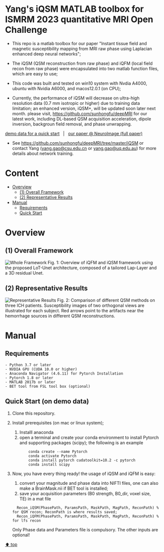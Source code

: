 # Yang's iQSM MATLAB toolbox for ISMRM 2023 quantitative MRI Open Challenge

- This repo is a matlab toolbox for our paper "Instant tissue field and magnetic susceptibility mapping from MRI raw phase using Laplacian enhanced deep neural networks";

* The iQSM (QSM reconstruction from raw phase) and iQFM (local field recon from raw phase) were encapsulated into two matlab function files, which are easy to use;

- This code was built and tested on win10 system with Nvdia A4000, ubuntu with Nvidia A6000, and macos12.0.1 (on CPU);

* Currently, the performance of iQSM will decrease on ultra-high resolution data (0.7 mm isotropic or higher) due to training data limitation; an enhanced version, iQSM+, will be updated soon later next month. please visit, https://github.com/sunhongfu/deepMRI for our latest work, including DL-based QSM acquisition acceleration, dipole inversion, backgroun field removal, and phase unwrapping. 

[demo data for a quick start](https://drive.google.com/file/d/1-rKqddWCujQ9MYnngtA7W0hVMM2tEg3p/view?usp=sharing) &nbsp;  | &nbsp;  [our paper @ NeuroImage (full paper)](https://www.sciencedirect.com/science/article/pii/S1053811922005274)

- See https://github.com/sunhongfu/deepMRI/tree/master/iQSM or contact Yang (yang.gao@csu.edu.cn or yang.gao@uq.edu.au) for more details about network training. 

# Content

- [ Overview](#head1)
  - [(1) Overall Framework](#head2)
  - [(2) Representative Results](#head3)
- [ Manual](#head4)
  - [Requirements](#head5)
  - [Quick Start](#head6)

# <span id="head1"> Overview </span>

## <span id="head2">(1) Overall Framework </span>

![Whole Framework](https://www.dropbox.com/s/7bxkyu1utxux76k/Figs_1.png?raw=1)
Fig. 1: Overview of iQFM and iQSM framework using the proposed LoT-Unet architecture, composed of a tailored Lap-Layer and a 3D residual Unet.

## <span id="head3">(2) Representative Results </span>

![Representative Results](https://www.dropbox.com/s/9jt391q22sgber6/Figs_2.png?raw=1)
Fig. 2: Comparison of different QSM methods on three ICH patients. Susceptibility images of two orthogonal views are illustrated for each subject. Red arrows point to the artifacts near the hemorrhage sources in different QSM reconstructions.

# <span id="head4"> Manual </span>

## <span id="head5"> Requirements </span>

    - Python 3.7 or later
    - NVDIA GPU (CUDA 10.0 or higher)
    - Anaconda Navigator (4.6.11) for Pytorch Installation
    - Pytorch 1.8 or later
    - MATLAB 2017b or later
    - BET tool from FSL tool box (optional)

## <span id="head6"> Quick Start (on demo data) </span>

1. Clone this repository.

2. Install prerequisites (on mac or linux system);
   1. Installl anaconda
   2. open a terminal and create your conda environment to install Pytorch and supporting packages (scipy); the following is an example
      ```
          conda create --name Pytorch
          conda activate Pytorch
          conda install pytorch cudatoolkit=10.2 -c pytorch
          conda install scipy
      ```
3. Now, you have every thing ready! the usage of iQSM and iQFM is easy: 
    1. convert your magnitude and phase data into NIFTI files, one can also make a BrainMask.nii if BET tool is installed;
    2. save your acquisition parameters (B0 strength, B0_dir, voxel size, TE) in a mat file
      ```
        Recon_iQSM(PhasePath, ParamsPath, MaskPath, MagPath, ReconPath) % for QSM recon; ReconPath is where results saved; 
        Recon_iQFM(PhasePath, ParamsPath, MaskPath, MagPath, ReconPath) % for lfs recon
      ```
    Only Phase data and Parameters file is compulsory. The other inputs are optional!


[⬆ top](#readme)
